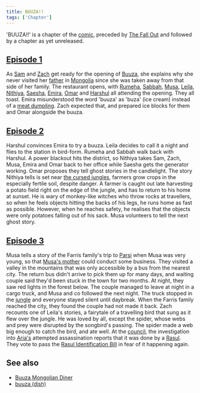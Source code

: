 ```yaml
---
title: BUUZA!!
tags: ['Chapter']
---
```

'BUUZA!!' is a chapter of the [comic](/_wiki/index.md), preceded by [The Fall Out](/_wiki/the-fall-out.md) and followed by a chapter as yet unreleased.

## [Episode 1](https://tapas.io/episode/3062745)
As [Sam](/_wiki/sam.md) and [Zach](/_wiki/zach.md) get ready for the opening of [Buuza](/_wiki/buuza-mongolian-diner.md), she explains why she never visited her [father](/_wiki/sams-father.md) in [Mongolia](/_wiki/mongolia.md) since she was taken away from that side of her family. The restaurant opens, with [Rumeha](/_wiki/rumeha.md), [Sabbah](/_wiki/sabbah.md), [Musa](/_wiki/musa.md), [Leila](/_wiki/leila.md), [Nithiya](/_wiki/nithiya.md), [Saesha](/_wiki/saesha.md), [Emira](/_wiki/emira.md), [Omar](/_wiki/omar.md) and [Harshul](/_wiki/harshul.md) all attending the opening. They all toast. Emira misunderstood the word 'buuza' as 'buza' (ice cream) instead of a [meat dumpling](/_wiki/buuza-dish.md). Zach expected that, and prepared ice blocks for them and Omar alongside the buuza.

## [Episode 2](https://tapas.io/episode/3089434)
Harshul convinces Emira to try a buuza. Leila decides to call it a night and flies to the station in bird-form. Rumeha and Sabbah walk back with Harshul. A power blackout hits the district, so Nithiya takes Sam, Zach, Musa, Emira and Omar back to her office while Saesha gets the generator working. Omar proposes they tell ghost stories in the candlelight. The story Nithiya tells is set near [the cursed jungles](/_wiki/outside-of-dalwat-al-harir.md), farmers grow crops in the especially fertile soil, despite danger. A farmer is caught out late harvesting a potato field right on the edge of the jungle, and has to return to his home at sunset. He is wary of monkey-like witches who throw rocks at travellers, so when he feels objects hitting the backs of his legs, he runs home as fast as possible. However, when he reaches safety, he realises that the objects were only potatoes falling out of his sack. Musa volunteers to tell the next ghost story.

## [Episode 3](https://tapas.io/episode/3089444)
Musa tells a story of the Farris family's trip to [Parsi](/_wiki/parsi.md) when Musa was very young, so that [Musa's mother](/_wiki/musas-mother.md) could conduct some business. They visited a valley in the mountains that was only accessible by a bus from the nearest city. The return bus didn't arrive to pick them up for many days, and waiting couple said they'd been stuck in the town for two months. At night, they saw red lights in the forest below. The couple managed to leave at night in a cargo truck, and Musa and co followed the next night. The truck stopped in the [jungle](/_wiki/jungle.md) and everyone stayed silent until daybreak. When the Farris family reached the city, they found the couple had not made it back. Zach recounts one of Leila's stories, a fairytale of a travelling bird that sung as it flew over the jungle. He was loved by all, except the spider, whose webs and prey were disrupted by the songbird's passing. The spider made a web big enough to catch the bird, and ate well. At the [council](/_wiki/council.md), the investigation into [Aria's](/_wiki/aria.md) attempted assassination reports that it was done by a [Rasul](/_wiki/rasul.md). They vote to pass the [Rasul Identification Bill](/_wiki/rasul-identification-bill.md) in fear of it happening again.

## See also
- [Buuza Mongolian Diner](/_wiki/buuza-mongolian-diner.md)
- [buuza (dish)](/_wiki/buuza-dish.md)
